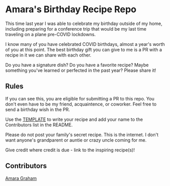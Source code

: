 # Amara's Birthday Recipe Repo

This time last year I was able to celebrate my birthday outside of my home, including preparing for a conference trip that would be my last time traveling on a plane pre-COVID lockdowns. 

I know many of you have celebrated COVID birthdays, almost a year's worth of you at this point. The best birthday gift you can give to me is a PR with a recipe in it we can share with each other.

Do you have a signature dish? Do you have a favorite recipe? Maybe something you've learned or perfected in the past year? Please share it! 

## Rules

If you can see this, you are eligible for submitting a PR to this repo. You don't even have to be my friend, acquaintence, or coworker. Feel free to send a birthday wish in the PR.

Use the [TEMPLATE](template.md) to write your recipe and add your name to the Contributors list in the README. 

Please do not post your family's secret recipe. This is the internet. I don't want anyone's grandparent or auntie or crazy uncle coming for me.

Give credit where credit is due - link to the inspiring recipe(s)!

## Contributors

[Amara Graham](https://twitter.com/MissAmaraKay)
